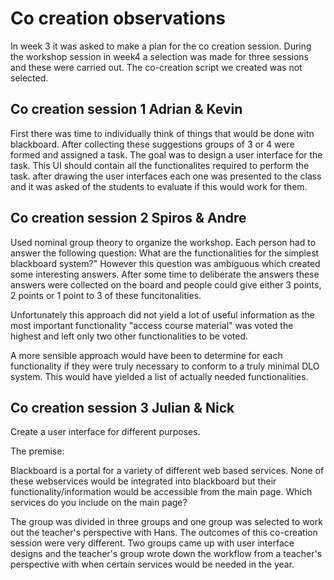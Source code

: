 # Co creation observations

In week 3 it was asked to make a plan for the co creation session. During the workshop session in week4 a selection was made for three sessions and these were carried out. The co-creation script we created was not selected.

## Co creation session 1 Adrian & Kevin

First there was time to individually think of things that would be done witn blackboard. After collecting these suggestions groups of 3 or 4 were formed and assigned a task. The goal was to design a user interface for the task. This UI should contain all the functionalites required to perform the task. after drawing the user interfaces each one was presented to the class and it was asked of the students to evaluate if this would work for them. 


## Co creation session 2 Spiros & Andre

Used nominal group theory to organize the workshop. Each person had to answer the following question: What are the functionalities for the simplest blackboard system?" However this question was ambiguous which created some interesting answers. After some time to deliberate the answers these answers were collected on the board and people could give either 3 points, 2 points or 1 point to 3 of these funcitonalities. 

Unfortunately this approach did not yield a lot of useful information as the most important functionality "access course material" was voted the highest and left only two other functionalities to be voted. 

A more sensible approach would have been to determine for each functionality if they were truly necessary to conform to a truly minimal DLO system. This would have yielded a list of actually needed functionalities. 



## Co creation session 3 Julian & Nick 

Create a user interface for different purposes.

The premise:

Blackboard is a portal for a variety of different web based services. None of these webservices would be integrated into blackboard but their functionality/information would be accessible from the main page. Which services do you include on the main page?

The group was divided in three groups and one group was selected to work out the teacher's perspective with Hans. The outcomes of this co-creation session were very different. Two groups came up with user interface designs and the teacher's group wrote down the workflow from a teacher's perspective with when certain services would be needed in the year.
